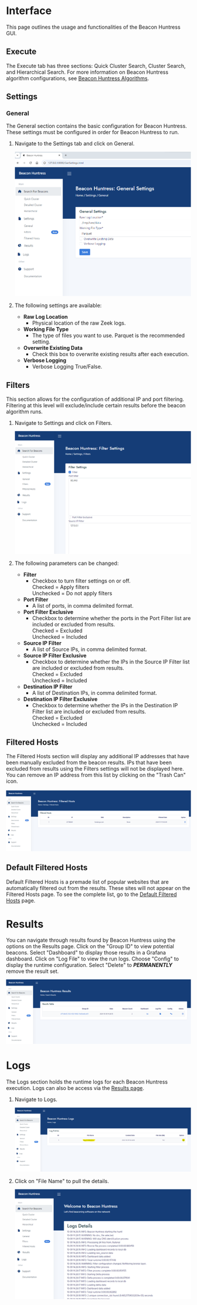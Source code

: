 # Interface

This page outlines the usage and functionalities of the Beacon Huntress GUI.

## <a name="execute"></a>**Execute**

The Execute tab has three sections: Quick Cluster Search, Cluster Search, and Hierarchical Search. For more information on Beacon Huntress algorithm configurations, see [Beacon Huntress Algorithms](../algorithms).

## <a name="execute"></a>**Settings**

### <a name="general"></a>**General**

The General section contains the basic configuration for Beacon Huntress. These settings must be configured in order for Beacon Huntress to run.

1. Navigate to the Settings tab and click on General.

   ![](../assets/img/bh/gen_settings.png)

2. The following settings are available:

   - **Raw Log Location**
     - Physical location of the raw Zeek logs.
   - **Working File Type**
     - The type of files you want to use. Parquet is the recommended setting.
   - **Overwrite Existing Data**
     - Check this box to overwrite existing results after each execution.
   - **Verbose Logging**
     - Verbose Logging True/False.

## <a name="filter_ip"></a>**Filters**

This section allows for the configuration of additional IP and port filtering. Filtering at this level will exclude/include certain results before the beacon algorithm runs.

1. Navigate to Settings and click on Filters.

   ![](../assets/img/bh/filter_settings.png)

2. The following parameters can be changed:

   - **Filter**
     - Checkbox to turn filter settings on or off. <br>
       Checked = Apply filters<br>
       Unchecked = Do not apply filters
   - **Port Filter**
     - A list of ports, in comma delimited format.<br>
   - **Port Filter Exclusive**
     - Checkbox to determine whether the ports in the Port Filter list are included or excluded from results.<br>
       Checked = Excluded<br>
       Unchecked = Included
   - **Source IP Filter**
     - A list of Source IPs, in comma delimited format.<br>
   - **Source IP Filter Exclusive**
     - Checkbox to determine whether the IPs in the Source IP Filter list are included or excluded from results.<br>
       Checked = Excluded<br>
       Unchecked = Included
   - **Destination IP Filter**
     - A list of Destination IPs, in comma delimited format.<br>
   - **Destination IP Filter Exclusive**
     - Checkbox to determine whether the IPs in the Destination IP Filter list are included or excluded from results.<br>
       Checked = Excluded<br>
       Unchecked = Included

## <a name="filtered_hosts"></a>**Filtered Hosts**

The Filtered Hosts section will display any additional IP addresses that have been manually excluded from the beacon results. IPs that have been excluded from results using the Filters settings will not be displayed here. You can remove an IP address from this list by clicking on the "Trash Can" icon.
<br></br>
![](/bh_web/static/documentation/images/filtered_hosts.png)

## <a name="dfh"></a>**Default Filtered Hosts**

Default Filtered Hosts is a premade list of popular websites that are automatically filtered out from the results. These sites will not appear on the Filtered Hosts page. To see the complete list, go to the [Default Filtered Hosts](../defaultfilteredhosts) page.

# <a name="results"></a>**Results**

You can navigate through results found by Beacon Huntress using the options on the Results page. Click on the "Group ID" to view potential beacons. Select "Dashboard" to display those results in a Grafana dashboard. Click on "Log File" to view the run logs. Choose "Config" to display the runtime configuration. Select "Delete" to <i><b>PERMANENTLY</b></i> remove the result set.

![ui_results](../assets/img/bh/results_quick_cluster.png)

# <a name="logs"></a>**Logs**

The Logs section holds the runtime logs for each Beacon Huntress execution. Logs can also be access via the [Results page](#results).

1. Navigate to Logs.

   ![](../assets/img/bh/log_highlighted.png)

2. Click on "File Name" to pull the details.

   ![](../assets/img/bh/log_details.png)
